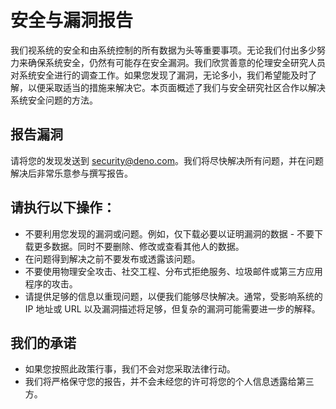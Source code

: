 # 安全与漏洞报告

我们视系统的安全和由系统控制的所有数据为头等重要事项。无论我们付出多少努力来确保系统安全，仍然有可能存在安全漏洞。我们欣赏善意的伦理安全研究人员对系统安全进行的调查工作。如果您发现了漏洞，无论多小，我们希望能及时了解，以便采取适当的措施来解决它。本页面概述了我们与安全研究社区合作以解决系统安全问题的方法。

## 报告漏洞

请将您的发现发送到
security@deno.com。我们将尽快解决所有问题，并在问题解决后非常乐意参与撰写报告。

## 请执行以下操作：

- 不要利用您发现的漏洞或问题。例如，仅下载必要以证明漏洞的数据 -
  不要下载更多数据。同时不要删除、修改或查看其他人的数据。
- 在问题得到解决之前不要发布或透露该问题。
- 不要使用物理安全攻击、社交工程、分布式拒绝服务、垃圾邮件或第三方应用程序的攻击。
- 请提供足够的信息以重现问题，以便我们能够尽快解决。通常，受影响系统的 IP 地址或
  URL 以及漏洞描述将足够，但复杂的漏洞可能需要进一步的解释。

## 我们的承诺

- 如果您按照此政策行事，我们不会对您采取法律行动。
- 我们将严格保守您的报告，并不会未经您的许可将您的个人信息透露给第三方。
